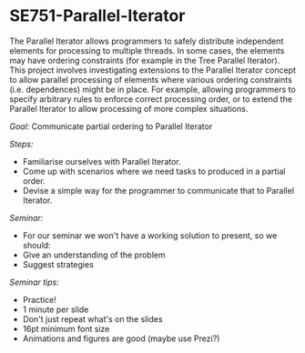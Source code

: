 SE751-Parallel-Iterator
=======================
The Parallel Iterator allows programmers to safely distribute independent elements for processing to multiple threads. In some cases, the elements may have ordering constraints (for example in the Tree Parallel Iterator). This project involves investigating extensions to the Parallel Iterator concept to allow parallel processing of elements where various ordering constraints (i.e. dependences) might be in place. For example, allowing programmers to specify arbitrary rules to enforce correct processing order, or to extend the Parallel Iterator to allow processing of more complex situations.

*Goal:* Communicate partial ordering to Parallel Iterator

*Steps:*
* Familiarise ourselves with Parallel Iterator.
* Come up with scenarios where we need tasks to produced in a partial order.
* Devise a simple way for the programmer to communicate that to Parallel Iterator.

*Seminar:*
* For our seminar we won't have a working solution to present, so we should:
* Give an understanding of the problem
* Suggest strategies

*Seminar tips:*
* Practice!
* 1 minute per slide
* Don't just repeat what's on the slides
* 16pt minimum font size
* Animations and figures are good (maybe use Prezi?)
